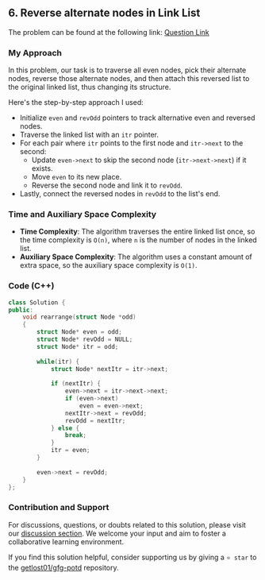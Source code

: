 ## 6. Reverse alternate nodes in Link List

The problem can be found at the following link: [Question Link](https://practice.geeksforgeeks.org/problems/given-a-linked-list-reverse-alternate-nodes-and-append-at-the-end/1)

### My Approach
In this problem, our task is to traverse all even nodes, pick their alternate nodes, reverse those alternate nodes, and then attach this reversed list to the original linked list, thus changing its structure. 

Here's the step-by-step approach I used:

- Initialize `even` and `revOdd` pointers to track alternative even and reversed nodes.
- Traverse the linked list with an `itr` pointer.
- For each pair where `itr` points to the first node and `itr->next` to the second:
   - Update `even->next` to skip the second node (`itr->next->next`) if it exists.
   - Move `even` to its new place.
   - Reverse the second node and link it to `revOdd`.
- Lastly, connect the reversed nodes in `revOdd` to the list's end.

### Time and Auxiliary Space Complexity
- **Time Complexity**: The algorithm traverses the entire linked list once, so the time complexity is `O(n)`, where `n` is the number of nodes in the linked list.
- **Auxiliary Space Complexity**: The algorithm uses a constant amount of extra space, so the auxiliary space complexity is `O(1)`.

### Code (C++)
```cpp
class Solution {
public:
    void rearrange(struct Node *odd)
    {
        struct Node* even = odd;
        struct Node* revOdd = NULL;
        struct Node* itr = odd;
        
        while(itr) {
            struct Node* nextItr = itr->next;
            
            if (nextItr) {
                even->next = itr->next->next;
                if (even->next)
                    even = even->next;
                nextItr->next = revOdd;
                revOdd = nextItr;
            } else {
                break;
            }
            itr = even;
        }
        
        even->next = revOdd;
    }
};
```

### Contribution and Support

For discussions, questions, or doubts related to this solution, please visit our [discussion section](https://github.com/getlost01/gfg-potd/discussions). We welcome your input and aim to foster a collaborative learning environment.

If you find this solution helpful, consider supporting us by giving a `⭐ star` to the [getlost01/gfg-potd](https://github.com/getlost01/gfg-potd) repository.